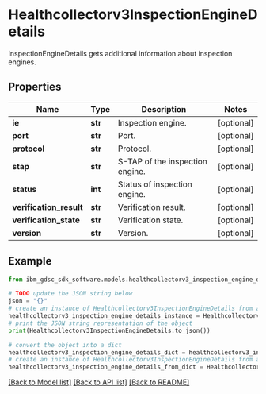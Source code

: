 # Healthcollectorv3InspectionEngineDetails

InspectionEngineDetails gets additional information about inspection engines.

## Properties

Name | Type | Description | Notes
------------ | ------------- | ------------- | -------------
**ie** | **str** | Inspection engine. | [optional] 
**port** | **str** | Port. | [optional] 
**protocol** | **str** | Protocol. | [optional] 
**stap** | **str** | S-TAP of the inspection engine. | [optional] 
**status** | **int** | Status of inspection engine. | [optional] 
**verification_result** | **str** | Verification result. | [optional] 
**verification_state** | **str** | Verification state. | [optional] 
**version** | **str** | Version. | [optional] 

## Example

```python
from ibm_gdsc_sdk_software.models.healthcollectorv3_inspection_engine_details import Healthcollectorv3InspectionEngineDetails

# TODO update the JSON string below
json = "{}"
# create an instance of Healthcollectorv3InspectionEngineDetails from a JSON string
healthcollectorv3_inspection_engine_details_instance = Healthcollectorv3InspectionEngineDetails.from_json(json)
# print the JSON string representation of the object
print(Healthcollectorv3InspectionEngineDetails.to_json())

# convert the object into a dict
healthcollectorv3_inspection_engine_details_dict = healthcollectorv3_inspection_engine_details_instance.to_dict()
# create an instance of Healthcollectorv3InspectionEngineDetails from a dict
healthcollectorv3_inspection_engine_details_from_dict = Healthcollectorv3InspectionEngineDetails.from_dict(healthcollectorv3_inspection_engine_details_dict)
```
[[Back to Model list]](../README.md#documentation-for-models) [[Back to API list]](../README.md#documentation-for-api-endpoints) [[Back to README]](../README.md)


